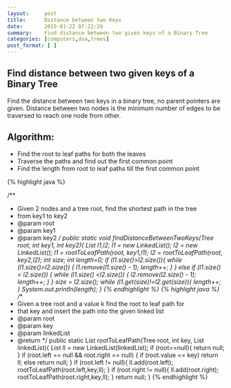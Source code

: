 ```yaml
---
layout:     post
title:      Distance between two Keys
date:       2015-01-22 07:21:29
summary:    Find distance between two given keys of a Binary Tree
categories: [computers,dsa,trees]
post_format: [ ]
---
```


## Find distance between two given keys of a Binary Tree

Find the distance between two keys in a binary tree, no parent pointers are given. Distance between two nodes is the minimum number of edges to be traversed to reach one node from other.

## Algorithm:
* Find the root to leaf paths for both the leaves
* Traverse the paths and find out the first common point 
* Find the length from root to leaf paths till the first common point

{% highlight java %}

/**
 * Given 2 nodes and a tree root, find the shortest path in the tree
 * from key1 to key2
 * @param root
 * @param key1
 * @param key2
 */
public static void findDistanceBetweenTwoKeys(Tree root, int key1, int key2){
    List l1,l2;
    l1 = new LinkedList();
    l2 = new LinkedList();
    l1 = rootToLeafPath(root, key1,l1);
    l2 = rootToLeafPath(root, key2,l2);
    int size;
    int length=0;
    if (l1.size()>l2.size()){
        while (l1.size()>l2.size()) {
            l1.remove(l1.size() - 1);
            length++;
        }
    } else if (l1.size() < l2.size()) {
        while (l1.size() <l2.size()) {
            l2.remove(l2.size() - 1);
            length++;
        }
    }
    size = l2.size();
    while (l1.get(size)!=l2.get(size)){
        length++;            
    }
    System.out.println(length);
}
{% endhighlight %}
{% highlight java %}
/**
 * Given a tree root and a value k find the root to leaf path for
 * that key and insert the path into the given linked list
 * @param root
 * @param key
 * @param linkedList
 * @return
 */
public static List rootToLeafPath(Tree root, int key, List linkedList){
    List ll = new LinkedList(linkedList);
    if (root==null){
        return null;            
    }
    if (root.left == null && root.right == null) {
        if (root.value == key)
            return ll;
        else 
            return null;
    }
    if (root.left != null){
        ll.add(root.left);
        rootToLeafPath(root.left,key,ll);
    }
    if (root.right != null){
        ll.add(root.right);
        rootToLeafPath(root.right,key,ll);
    }
    return null;
}
{% endhighlight %}

